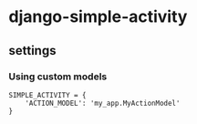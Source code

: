 # django-simple-activity

## settings

### Using custom models

```
SIMPLE_ACTIVITY = {
    'ACTION_MODEL': 'my_app.MyActionModel'
}
```
